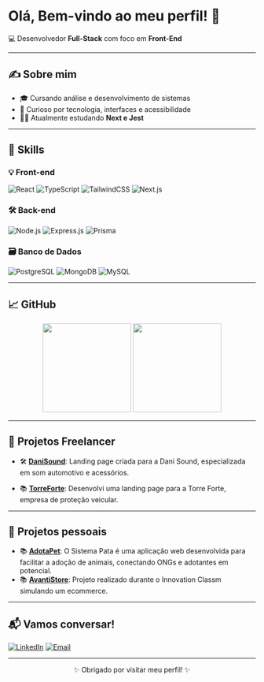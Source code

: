 

<h1>Olá, Bem-vindo ao meu perfil! 👋</h1>
<p>💻 Desenvolvedor <strong>Full-Stack</strong> com foco em <strong>Front-End</strong></p>

---

## ✍ Sobre mim

- 🎓 Cursando análise e desenvolvimento de sistemas 
- 🧠 Curioso por tecnologia, interfaces e acessibilidade
- 🤹‍♂️ Atualmente estudando **Next e Jest** 

---

## 🚀 Skills

### 💡 Front-end
![React](https://img.shields.io/badge/-React-61DAFB?style=for-the-badge&logo=react&logoColor=white)
![TypeScript](https://img.shields.io/badge/-TypeScript-3178C6?style=for-the-badge&logo=typescript&logoColor=white)
![TailwindCSS](https://img.shields.io/badge/-TailwindCSS-06B6D4?style=for-the-badge&logo=tailwindcss&logoColor=white)
![Next.js](https://img.shields.io/badge/-Next.js-000000?style=for-the-badge&logo=next.js)

### 🛠 Back-end
![Node.js](https://img.shields.io/badge/-Node.js-339933?style=for-the-badge&logo=node.js&logoColor=white)
![Express.js](https://img.shields.io/badge/-Express.js-000000?style=for-the-badge&logo=express&logoColor=white)
![Prisma](https://img.shields.io/badge/-Prisma-2D3748?style=for-the-badge&logo=prisma&logoColor=white)

### 🗃 Banco de Dados
![PostgreSQL](https://img.shields.io/badge/-PostgreSQL-4169E1?style=for-the-badge&logo=postgresql&logoColor=white)
![MongoDB](https://img.shields.io/badge/-MongoDB-47A248?style=for-the-badge&logo=mongodb&logoColor=white)
![MySQL](https://img.shields.io/badge/-MySQL-00758F?style=for-the-badge&logo=mysql&logoColor=white)

---

## 📈 GitHub

<div align="center">
  <img height="180em" src="https://github-readme-stats.vercel.app/api?username=renchs&show_icons=true&theme=radical&hide_title=true&count_private=true" />
  <img height="180em" src="https://github-readme-stats.vercel.app/api/top-langs/?username=renchs&layout=compact&theme=radical&hide_title=true" />
</div>

---

## 💼 Projetos Freelancer

- 🛠 [**DaniSound**](https://danisound.store/): Landing page criada para a Dani Sound, especializada em som automotivo e acessórios.
  
- 📚 [**TorreForte**](https://torreforte.store/): Desenvolvi uma landing page para a Torre Forte, empresa de proteção veicular.
---

## 💼 Projetos pessoais

- 📚 [**AdotaPet**](https://renchs.github.io/sistema-pata-frontend/): O Sistema Pata é uma aplicação web desenvolvida para facilitar a adoção de animais, conectando ONGs e adotantes em potencial.
- 📚 [**AvantiStore**](https://renchs.github.io/innovation-class-avanti-shop/): Projeto realizado durante o Innovation Classm simulando um ecommerce.

---


## 📬 Vamos conversar!

[![LinkedIn](https://img.shields.io/badge/-LinkedIn-0A66C2?style=for-the-badge&logo=linkedin&logoColor=white)](https://www.linkedin.com/in/f-matheus)
[![Email](https://img.shields.io/badge/-Email-EA4335?style=for-the-badge&logo=gmail&logoColor=white)](fernandomath.mds@gmail.com)

---

<p align="center">✨ Obrigado por visitar meu perfil! ✨</p>
